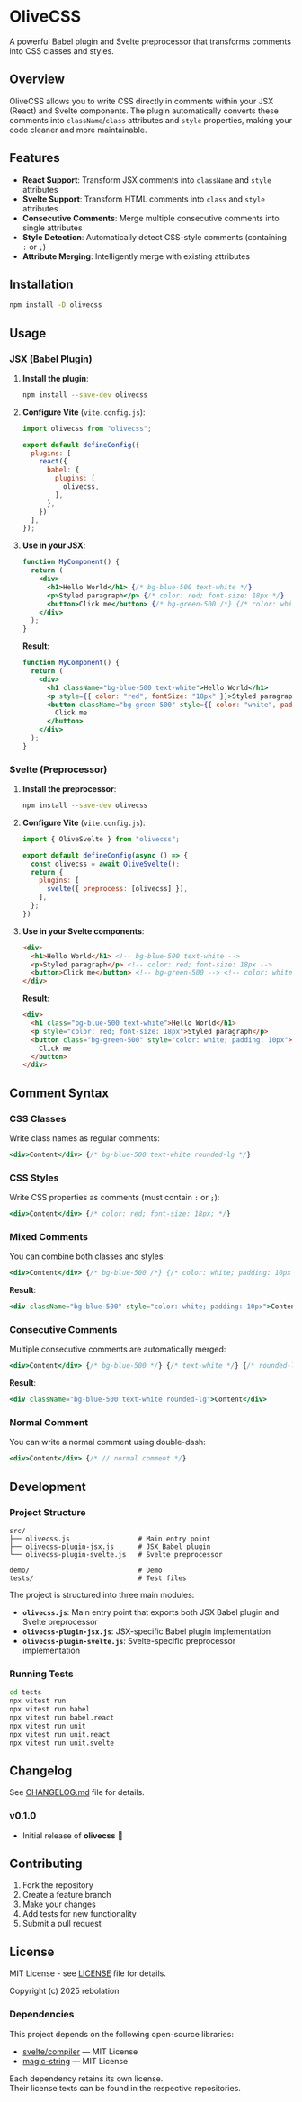 # OliveCSS

A powerful Babel plugin and Svelte preprocessor that transforms comments into CSS classes and styles.

## Overview

OliveCSS allows you to write CSS directly in comments within your JSX (React) and Svelte components. The plugin automatically converts these comments into `className`/`class` attributes and `style` properties, making your code cleaner and more maintainable.

## Features

- **React Support**: Transform JSX comments into `className` and `style` attributes
- **Svelte Support**: Transform HTML comments into `class` and `style` attributes
- **Consecutive Comments**: Merge multiple consecutive comments into single attributes
- **Style Detection**: Automatically detect CSS-style comments (containing `:` or `;`)
- **Attribute Merging**: Intelligently merge with existing attributes

## Installation

```bash
npm install -D olivecss
```

## Usage

### JSX (Babel Plugin)

1. **Install the plugin**:
   ```bash
   npm install --save-dev olivecss
   ```

2. **Configure Vite** (`vite.config.js`):
   ```js   
   import olivecss from "olivecss";

   export default defineConfig({
     plugins: [
       react({
         babel: {
           plugins: [
             olivecss,
           ],
         },
       })
     ],
   });
   ```

3. **Use in your JSX**:
   ```jsx
   function MyComponent() {
     return (
       <div>         
         <h1>Hello World</h1> {/* bg-blue-500 text-white */}
         <p>Styled paragraph</p> {/* color: red; font-size: 18px */}
         <button>Click me</button> {/* bg-green-500 /*} {/* color: white; padding: 10px */}
       </div>
     );
   }
   ```

   **Result**:
   ```jsx
   function MyComponent() {
     return (
       <div>
         <h1 className="bg-blue-500 text-white">Hello World</h1>         
         <p style={{ color: "red", fontSize: "18px" }}>Styled paragraph</p>         
         <button className="bg-green-500" style={{ color: "white", padding: "10px" }}>
           Click me
         </button>
       </div>
     );
   }
   ```

### Svelte (Preprocessor)

1. **Install the preprocessor**:
   ```bash
   npm install --save-dev olivecss
   ```

2. **Configure Vite** (`vite.config.js`):
   ```javascript
   import { OliveSvelte } from "olivecss";

   export default defineConfig(async () => {
     const olivecss = await OliveSvelte();
     return {
       plugins: [
         svelte({ preprocess: [olivecss] }),
       ],
     };
   })
   ```

3. **Use in your Svelte components**:
   ```html
   <div>     
     <h1>Hello World</h1> <!-- bg-blue-500 text-white -->
     <p>Styled paragraph</p> <!-- color: red; font-size: 18px -->
     <button>Click me</button> <!-- bg-green-500 --> <!-- color: white; padding: 10px -->
   </div>
   ```

   **Result**:
   ```html
   <div>
     <h1 class="bg-blue-500 text-white">Hello World</h1>     
     <p style="color: red; font-size: 18px">Styled paragraph</p>     
     <button class="bg-green-500" style="color: white; padding: 10px">
       Click me
     </button>
   </div>
   ```

## Comment Syntax

### CSS Classes
Write class names as regular comments:
```jsx
<div>Content</div> {/* bg-blue-500 text-white rounded-lg */}
```

### CSS Styles
Write CSS properties as comments (must contain `:` or `;`):
```jsx
<div>Content</div> {/* color: red; font-size: 18px; */}
```

### Mixed Comments
You can combine both classes and styles:
```jsx
<div>Content</div> {/* bg-blue-500 /*} {/* color: white; padding: 10px */}
```
**Result**:
```jsx
<div className="bg-blue-500" style="color: white; padding: 10px">Content</div>
```

### Consecutive Comments

Multiple consecutive comments are automatically merged:

```jsx
<div>Content</div> {/* bg-blue-500 */} {/* text-white */} {/* rounded-lg */}
```

**Result**:
```jsx
<div className="bg-blue-500 text-white rounded-lg">Content</div>
```

### Normal Comment
You can write a normal comment using double-dash:
```jsx
<div>Content</div> {/* // normal comment */}
```


## Development

### Project Structure
```
src/
├── olivecss.js                 # Main entry point
├── olivecss-plugin-jsx.js      # JSX Babel plugin
└── olivecss-plugin-svelte.js   # Svelte preprocessor

demo/                           # Demo
tests/                          # Test files
```

The project is structured into three main modules:

- **`olivecss.js`**: Main entry point that exports both JSX Babel plugin and Svelte preprocessor
- **`olivecss-plugin-jsx.js`**: JSX-specific Babel plugin implementation
- **`olivecss-plugin-svelte.js`**: Svelte-specific preprocessor implementation

### Running Tests
```bash
cd tests
npx vitest run
npx vitest run babel
npx vitest run babel.react
npx vitest run unit
npx vitest run unit.react
npx vitest run unit.svelte
```

## Changelog
See [CHANGELOG.md](CHANGELOG.md) file for details.
### v0.1.0
- Initial release of **olivecss** 🎉


## Contributing

1. Fork the repository
2. Create a feature branch
3. Make your changes
4. Add tests for new functionality
5. Submit a pull request

## License

MIT License - see [LICENSE](LICENSE) file for details.

Copyright (c) 2025 rebolation

### Dependencies

This project depends on the following open-source libraries:

- [svelte/compiler](https://github.com/sveltejs/svelte) — MIT License  
- [magic-string](https://github.com/Rich-Harris/magic-string) — MIT License  

Each dependency retains its own license.  
Their license texts can be found in the respective repositories.